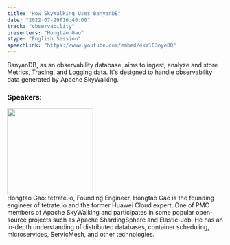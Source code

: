 ```yaml
---
title: "How SkyWalking Uses BanyanDB"
date: "2022-07-29T16:40:00"
track: "observability"
presenters: "Hongtao Gao"
stype: "English Session"
speechLink: "https://www.youtube.com/embed/4kW1C3nye8Q"
---
```

BanyanDB, as an observability database, aims to ingest, analyze and store Metrics, Tracing, and Logging data. It's designed to handle observability data generated by Apache SkyWalking.
 ### Speakers: 
 <img src="images/speaker/1078.png" width="200" /><br>Hongtao Gao: tetrate.io, Founding Engineer, Hongtao Gao is the founding engineer of tetrate.io and the former Huawei Cloud expert. One of PMC members of Apache SkyWalking and participates in some popular open-source projects such as Apache ShardingSphere and Elastic-Job. He has an in-depth understanding of distributed databases, container scheduling, microservices, ServicMesh, and other technologies.

 